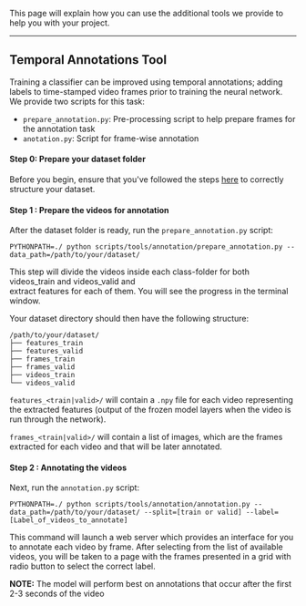 This page will explain how you can use the additional tools we provide to help you with 
your project. 

---

## Temporal Annotations Tool

Training a classifier can be improved using temporal annotations; adding labels to time-stamped 
video frames prior to training the neural network. We provide two scripts for this task:
- `prepare_annotation.py`: Pre-processing script to help prepare frames for the annotation task
- `anotation.py`: Script for frame-wise annotation

#### Step 0: Prepare your dataset folder
Before you begin, ensure that you've followed the steps [here](https://github.com/TwentyBN/sense/tree/master#build-your-own-classifier) 
to correctly structure your dataset.

#### Step 1 : Prepare the videos for annotation

After the dataset folder is ready, run the `prepare_annotation.py` script:

```commandline
PYTHONPATH=./ python scripts/tools/annotation/prepare_annotation.py --data_path=/path/to/your/dataset/
```

This step will divide the videos inside each class-folder for both videos_train and videos_valid and  
extract features for each of them. You will see the progress in the terminal window.

Your dataset directory should then have the following structure:
```
/path/to/your/dataset/
├── features_train
├── features_valid
├── frames_train
├── frames_valid
├── videos_train
└── videos_valid
```

`features_<train|valid>/` will contain a `.npy` file for each video representing the extracted 
features (output of the frozen model layers when the video is run through the network).

`frames_<train|valid>/` will contain a list of images, which are the frames extracted for each video
and that will be later annotated.

#### Step 2 : Annotating the videos

Next, run the `annotation.py` script:

```commandline
PYTHONPATH=./ python scripts/tools/annotation/annotation.py --data_path=/path/to/your/dataset/ --split=[train or valid] --label=[Label_of_videos_to_annotate]
```

This command will launch a web server which provides an interface for you to annotate each video by 
frame. After selecting from the list of available videos, you will be taken to a page with the 
frames presented in a grid with radio button to select the correct label.

**NOTE:** The model will perform best on annotations that occur after the first 2-3 seconds of the video
